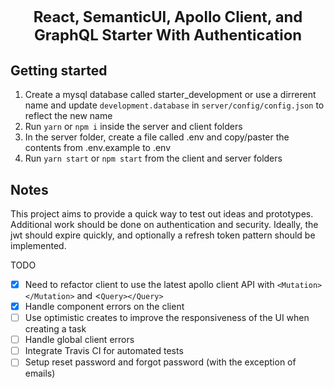 <h1 align="center" style="font-size: 1.7em;"><strong>React, SemanticUI, Apollo Client, and GraphQL Starter With Authentication</strong></h1>

## Getting started

1.  Create a mysql database called starter_development or use a dirrerent name and update `development.database` in `server/config/config.json` to reflect the new name
2.  Run `yarn` or `npm i` inside the server and client folders
3.  In the server folder, create a file called .env and copy/paster the contents from .env.example to .env
4.  Run `yarn start` or `npm start` from the client and server folders

## Notes

This project aims to provide a quick way to test out ideas and prototypes. Additional work should be done on authentication and security. Ideally, the jwt should expire quickly, and optionally a refresh token pattern should be implemented.

TODO

- [x] Need to refactor client to use the latest apollo client API with `<Mutation></Mutation>` and <`Query></Query>`
- [x] Handle component errors on the client
- [ ] Use optimistic creates to improve the responsiveness of the UI when creating a task
- [ ] Handle global client errors
- [ ] Integrate Travis CI for automated tests
- [ ] Setup reset password and forgot password (with the exception of emails)
